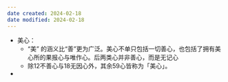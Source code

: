 ```yaml
---
date created: 2024-02-18
date modified: 2024-02-18
---
```

- 美心：
    - “美” 的涵义比“善”更为广泛。美心不单只包括一切善心，也包括了拥有美心所的果报心与唯作心。后两类心并非善心，而是无记心
    - 除12不善心与18无因心外，其余59心皆称为「美心」。
- 
